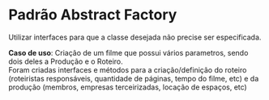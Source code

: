 # Padrão Abstract Factory

Utilizar interfaces para que a classe desejada não precise ser especificada.

**Caso de uso**: Criação de um filme que possui vários parametros, sendo dois deles a Produção e o Roteiro.  
Foram criadas interfaces e métodos para a criação/definição do roteiro (roteiristas responsáveis, quantidade de páginas, tempo do filme, etc) e da produção (membros, empresas terceirizadas, locação de espaços, etc)